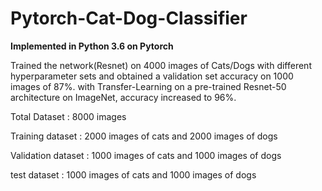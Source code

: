 # Pytorch-Cat-Dog-Classifier
**Implemented in Python 3.6 on Pytorch**

Trained the network(Resnet) on 4000 images of Cats/Dogs with different hyperparameter sets and obtained a validation set accuracy on 1000 images of 87%. with Transfer-Learning on a pre-trained Resnet-50 architecture on ImageNet, accuracy increased to 96%.


Total Dataset : 8000 images

Training dataset : 2000 images of cats and 2000 images of dogs

Validation dataset : 1000 images of cats and 1000 images of dogs

test dataset : 1000 images of cats and 1000 images of dogs
